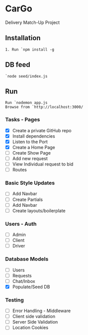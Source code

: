 # CarGo
Delivery Match-Up Project

## Installation


	1. Run `npm install -g

## DB feed
	`node seed/index.js

## Run

	Run `nodemon app.js 
	Browse from `http://localhost:3000/


### Tasks - Pages

- [x] Create a private GitHub repo
- [x] Install dependencies
- [x] Listen to the Port
- [x] Create a Home Page
- [ ] Create Show Page
- [ ] Add new request
- [ ] View Individual request to bid
- [ ] Routes

### Basic Style Updates
- [ ] Add Navbar
- [ ] Create Partials
- [ ] Add Navbar
- [ ] Create layouts/boilerplate

### Users - Auth
- [ ] Admin
- [ ] Client
- [ ] Driver

### Database Models
- [ ] Users
- [ ] Requests
- [ ] Chat/Inbox
- [x] Populate/Seed DB

### Testing
- [ ] Error Handling - Middleware
- [ ] Client side validation 
- [ ] Server Side Validation
- [ ] Location Cookies
